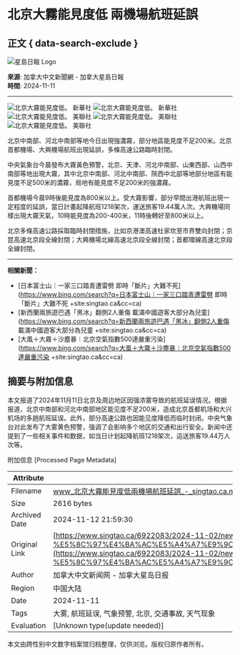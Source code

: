 # 北京大霧能見度低 兩機場航班延誤

## 正文 { data-search-exclude }


![星島日報 Logo](https://www.singtao.ca/wp-content/themes/singtaoca2019/images/logo.png)

**來源**: 加拿大中文新聞網 - 加拿大星島日報  
**時間**: 2024-11-11

---

![北京大霧能見度低。 新華社](https://image.hkhl.hk/f/1024p0/0x0/100/none/f3a4382f57cc71988412a26d78569f52/2024-11/IMG_8380.jpeg)
![北京大霧能見度低。 新華社](https://image.hkhl.hk/f/1024p0/0x0/100/none/089d295afd76556ac7b63bd2ff626190/2024-11/IMG_8382.jpeg)
![北京大霧能見度低。 美聯社](https://image.hkhl.hk/f/1024p0/0x0/100/none/119615caa2b89bdb13d329591e7997e3/2024-11/IMG_8383.jpeg)
![北京大霧能見度低。 美聯社](https://image.hkhl.hk/f/1024p0/0x0/100/none/2ac83a010e96f10f6d04ac8653b2d458/2024-11/IMG_8384.jpeg)
![北京大霧能見度低。 美聯社](https://image.hkhl.hk/f/1024p0/0x0/100/none/0c30e582678642a4c0fd1a0fedc14941/2024-11/IMG_8385.jpeg)

北京中南部、河北中南部等地今日出現強濃霧，部分地區能見度不足200米。北京首都機場、大興機場航班出現延誤，多條高速公路臨時封閉。

中央氣象台今晨發布大霧黃色預警，北京、天津、河北中南部、山東西部、山西中南部等地出現大霧，其中北京中南部、河北中南部、陝西中北部等地部分地區有能見度不足500米的濃霧，局地有能見度不足200米的強濃霧。

首都機場今晨9時後能見度為800米以上。受大霧影響，部分早間出港航班出現一定程度的延誤，當日計畫起降航班1218架次，運送旅客19.44萬人次。大興機場同樣出現大霧天氣，10時能見度為200-400米，11時後轉好至800米以上。

北京多條高速公路採取臨時封閉措施，比如京港澳高速杜家坎至市界雙向封閉；京昆高速北京段全線封閉；大興機場北線高速北京段全線封閉；首都環線高速北京段全線封閉。

---

**相關新聞：**

- [日本富士山｜一家三口踏青遭雷劈 即時「斷片」大難不死](https://www.bing.com/search?q=日本富士山｜一家三口踏青遭雷劈 即時「斷片」大難不死 +site:singtao.ca&cc=ca)
- [新西蘭兩旅遊巴遇「黑冰」翻側2人重傷 載滿中國遊客大部分為兒童](https://www.bing.com/search?q=新西蘭兩旅遊巴遇「黑冰」翻側2人重傷 載滿中國遊客大部分為兒童 +site:singtao.ca&cc=ca)
- [大風＋大霧＋沙塵暴︱北京空氣指數500達嚴重污染](https://www.bing.com/search?q=大風＋大霧＋沙塵暴︱北京空氣指數500達嚴重污染 +site:singtao.ca&cc=ca)

## 摘要与附加信息

<!-- tcd_abstract -->
本文报道了2024年11月11日北京及周边地区因强浓雾导致的航班延误情况。根据报道，北京中南部和河北中南部地区能见度不足200米，造成北京首都机场和大兴机场的多趟航班延误。此外，部分高速公路也因能见度降低而临时封闭。中央气象台对此发布了大雾黄色预警，强调了会影响多个地区的交通和出行安全。新闻中还提到了一些相关事件和数据，如当日计划起降航班1218架次，运送旅客19.44万人次等。
<!-- tcd_abstract_end -->

附加信息 [Processed Page Metadata]

| Attribute       | Value                                  |
|-----------------|----------------------------------------|
| Filename        | www_北京大霧能見度低兩機場航班延誤_-_singtao.ca.md                             |
| Size            | 2616 bytes                           |
| Archived Date   | 2024-11-12 21:59:30                             |
| Original Link   | [https://www.singtao.ca/6922083/2024-11-02/news-%E5%8C%97%E4%BA%AC%E5%A4%A7%E9%9C%A7%E8%83%BD%E8%A6%8B%E5%BA%A6%E4%BD%8E+%E5%85%A9%E6%A9%9F%E5%A0%B4%E8%88%AA%E7%8F%AD%E5%BB%B6%E8%AA%A4/](https://www.singtao.ca/6922083/2024-11-02/news-%E5%8C%97%E4%BA%AC%E5%A4%A7%E9%9C%A7%E8%83%BD%E8%A6%8B%E5%BA%A6%E4%BD%8E+%E5%85%A9%E6%A9%9F%E5%A0%B4%E8%88%AA%E7%8F%AD%E5%BB%B6%E8%AA%A4/)                       |
| Author          | 加拿大中文新闻网 - 加拿大星岛日报                               |
| Region          | 中国大陆                               |
| Date            | 2024-11-11                                 |
| Tags            | 大雾, 航班延误, 气象预警, 北京, 交通事故, 天气现象                                 |
| Evaluation            | [Unknown type(update needed)]                                 |
<!-- tcd_table_end -->

本文由跨性别中文数字档案馆归档整理，仅供浏览。版权归原作者所有。
